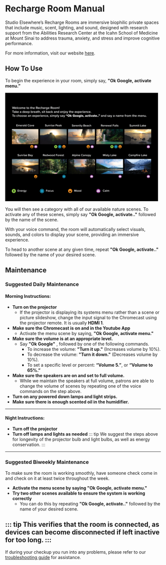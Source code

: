 #  Recharge Room Manual

Studio Elsewhere’s Recharge Rooms are immersive biophilic private spaces that include music, scent, lighting, and sound, designed with research support from the Abilities Research Center at the Icahn School of Medicine at Mount Sinai to address trauma, anxiety, and stress and improve cognitive performance.  

For more information, visit our website <a href = https://www.studioelsewhere.co/recharge-rooms>here</a>. 
## How To Use
To begin the experience in your room, simply say,  **"Ok Google, activate menu.”** 

<img src="./images/recharge.png" width="auto" height="350">  

You will then see a category with all of our available nature scenes. To activate any of these scenes, simply say **"Ok Google, activate.."** followed by the name of the scene.

With your voice command, the room will automatically select visuals, sounds, and colors to display your scene, providing an immersive experience.

To head to another scene at any given time, repeat **"Ok Google, activate.."** followed by the name of your desired scene.


## Maintenance
### Suggested Daily Maintenance

#### Morning Instructions:

* **Turn on the projector**
    * If the projector is displaying its systems menu rather than a scene or picture slideshow, change the input signal to the Chromecast using the projector remote. It is usually **HDMI 1**. 
* **Make sure the Chromecast is on and in the Youtube App**
    * Activate the menu scene by saying, **"Ok Google, activate menu."**
* **Make sure the volume is at an appropriate level.**
    * Say **"Ok Google"** , followed by one of the following commands.
        * To increase the volume: **"Turn it up."** (Increases volume by 10%).
        * To decrease the volume: **"Turn it down."** (Decreases volume by 10%).
        * To set a specific level or percent: **“Volume 5.”**, or **“Volume to 65%.”**
* **Make sure the speakers are on and set to full volume.**
    * While we maintain the speakers at full volume, patrons are able to change the volume of scenes by repeating one of the voice commands on the step above.
* **Turn on any powered down lamps and light strips.**
* **Make sure there is enough scented oil in the humidifier.** 

---------------------------------------------------------------------------------------------------------

#### Night Instructions:

* **Turn off the projector**
* **Turn off lamps and lights as needed**
::: tip
We suggest the steps above for longevity of the projector bulb and light bulbs, as well as energy conservation.
:::

---------------------------------------------------------------------------------------------------------
### Suggested Biweekly Maintenance

To make sure the room is working smoothly, have someone check come in and check on it at least twice throughout the week.  


* **Activate the menu scene by saying "Ok Google, activate menu."**
* **Try two other scenes available to ensure the system is working correctly**
    * You can do this by repeating **"Ok Google, activate.."** followed by the name of your desired scene.


::: tip
This verifies that the room is connected, as devices can become disconnected if left inactive for too long.
:::
---------------------------------------------------------------------------------------------------------


If during your checkup you run into any problems, please refer to our [troubleshooting guide](trouble.md) for assistance.
